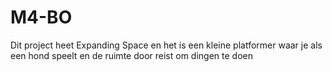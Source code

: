 # M4-BO


Dit project heet Expanding Space en het is een kleine platformer waar je als een hond speelt en de ruimte door reist om dingen te doen
